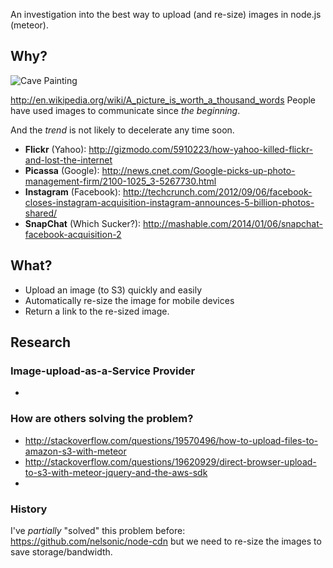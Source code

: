 An investigation into the best way to upload (and re-size) images in node.js (meteor).

## Why? 

![Cave Painting](https://raw.github.com/ideaq/ideaq.github.io/master/img/cave-painting.png "Cave Painting")

http://en.wikipedia.org/wiki/A_picture_is_worth_a_thousand_words
People have used images to communicate since *the beginning*.

And the *trend* is not likely to decelerate any time soon.

- **Flickr** (Yahoo): http://gizmodo.com/5910223/how-yahoo-killed-flickr-and-lost-the-internet
- **Picassa** (Google): http://news.cnet.com/Google-picks-up-photo-management-firm/2100-1025_3-5267730.html 
- **Instagram** (Facebook): http://techcrunch.com/2012/09/06/facebook-closes-instagram-acquisition-instagram-announces-5-billion-photos-shared/
- **SnapChat** (Which Sucker?): http://mashable.com/2014/01/06/snapchat-facebook-acquisition-2

## What?

- Upload an image (to S3) quickly and easily
- Automatically re-size the image for mobile devices
- Return a link to the re-sized image.


## Research

### Image-upload-as-a-Service Provider

- 


### How are others solving the problem?

- http://stackoverflow.com/questions/19570496/how-to-upload-files-to-amazon-s3-with-meteor
- http://stackoverflow.com/questions/19620929/direct-browser-upload-to-s3-with-meteor-jquery-and-the-aws-sdk
- 

### History

I've *partially* "solved" this problem before: 
https://github.com/nelsonic/node-cdn but we need to re-size the images to save storage/bandwidth.
